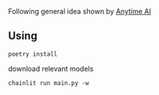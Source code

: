 Following general idea shown by [Anytime AI](https://github.com/AIAnytime/Llama2-Medical-Chatbot)

## Using

```
poetry install
```
download relevant models
```
chainlit run main.py -w
```